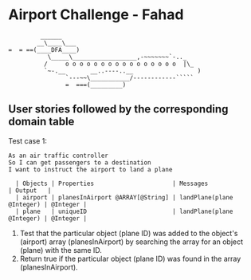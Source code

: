 Airport Challenge - Fahad
=================

```
         ______
        __\____\___
=  = ==(____DFA____)
           \_____\__________________,-~~~~~~~`-.._
          /     o o o o o o o o o o o o o o o o  |\_
          `~-.__       __..----..__                  )
                `---~~\___________/------------`````
                =  ===(_________)

```

User stories followed by the corresponding domain table
---------

Test case 1:
```
As an air traffic controller
So I can get passengers to a destination
I want to instruct the airport to land a plane
```
      | Objects | Properties                      | Messages                  | Output   |
      | airport | planesInAirport @ARRAY[@String] | landPlane(plane @Integer) | @Integer |
      | plane   | uniqueID                        | landPlane(plane @Integer) | @Integer |

1. Test that the particular object (plane ID) was added to the object's (airport) array (planesInAirport) by searching the array for an object (plane) with the same ID.
2. Return true if the particular object (plane ID) was found in the array (planesInAirport).